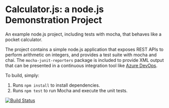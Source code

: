 Calculator.js: a node.js Demonstration Project
==============================================
An example node.js project, including tests with mocha, that behaves like
a pocket calculator.

The project contains a simple node.js application that exposes REST APIs
to perform arithmetic on integers, and provides a test suite with mocha
and chai.  The `mocha-junit-reporters` package is included to provide XML
output that can be presented in a continuous integration tool like
[Azure DevOps](https://azure.com/devops).

To build, simply:

1. Runs `npm install` to install dependencies.
2. Runs `npm test` to run Mocha and execute the unit tests.

[![Build Status](https://dev.azure.com/shou1312/ntegrating%20External%20Source%20Control%20with%20Azure%20Pipelines/_apis/build/status/shou1312.calculator?branchName=master)](https://dev.azure.com/shou1312/ntegrating%20External%20Source%20Control%20with%20Azure%20Pipelines/_build/latest?definitionId=14&branchName=master)
